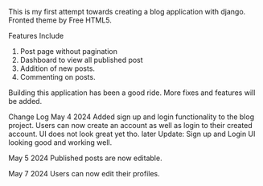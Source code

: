 This is my first attempt towards creating a blog application with django.
Fronted theme by Free HTML5.

Features Include
1. Post page without pagination
2. Dashboard to view all published post
3. Addition of new posts.
4. Commenting on posts.

Building this application has been a good ride.
More fixes and features will be added. 

Change Log
May 4 2024
Added sign up and login functionality to the blog project.
Users can now create an account as well as login to their created account.
UI does not look great yet tho.
later Update:
Sign up and Login UI looking good and working well.

May 5 2024
Published posts are now editable.

May 7 2024
Users can now edit their profiles.
